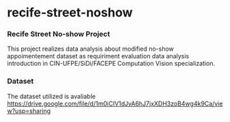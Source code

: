 # recife-street-noshow


### Recife Street No-show Project
This project realizes data analysis about modified no-show appoimentement dataset as requiriment evaluation data analysis introduction in CIN-UFPE/SiDi/FACEPE Computation Vision specialization.

### Dataset
The dataset utilized is avaliable https://drive.google.com/file/d/1m0iCIV1dJvA6hJ7jxXDH3zoB4wg4k9Ca/view?usp=sharing








